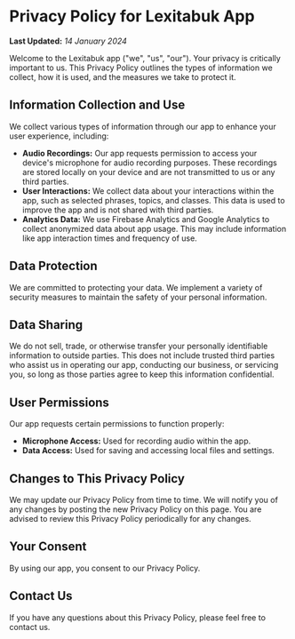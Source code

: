 # Privacy Policy for Lexitabuk App

**Last Updated:** *14 January 2024*

Welcome to the Lexitabuk app ("we", "us", "our"). Your privacy is critically important to us. This Privacy Policy outlines the types of information we collect, how it is used, and the measures we take to protect it.

## Information Collection and Use
We collect various types of information through our app to enhance your user experience, including:
* **Audio Recordings:** Our app requests permission to access your device's microphone for audio recording purposes. These recordings are stored locally on your device and are not transmitted to us or any third parties.
* **User Interactions:** We collect data about your interactions within the app, such as selected phrases, topics, and classes. This data is used to improve the app and is not shared with third parties.
* **Analytics Data:** We use Firebase Analytics and Google Analytics to collect anonymized data about app usage. This may include information like app interaction times and frequency of use.

## Data Protection
We are committed to protecting your data. We implement a variety of security measures to maintain the safety of your personal information.

## Data Sharing
We do not sell, trade, or otherwise transfer your personally identifiable information to outside parties. This does not include trusted third parties who assist us in operating our app, conducting our business, or servicing you, so long as those parties agree to keep this information confidential.

## User Permissions
Our app requests certain permissions to function properly:
* **Microphone Access:** Used for recording audio within the app.
* **Data Access:** Used for saving and accessing local files and settings.

## Changes to This Privacy Policy
We may update our Privacy Policy from time to time. We will notify you of any changes by posting the new Privacy Policy on this page. You are advised to review this Privacy Policy periodically for any changes.

## Your Consent
By using our app, you consent to our Privacy Policy.

## Contact Us
If you have any questions about this Privacy Policy, please feel free to contact us.
